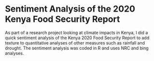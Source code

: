 # Sentiment Analysis of the 2020 Kenya Food Security Report 
As part of a research project looking at climate impacts in Kenya, I did a quick sentiment analysis of the Kenya 2020 Food Security Report to add texture to quantitative analyses of other measures such as rainfall and drought. The sentiment analysis was coded in R and uses NRC and bing analyses. 
